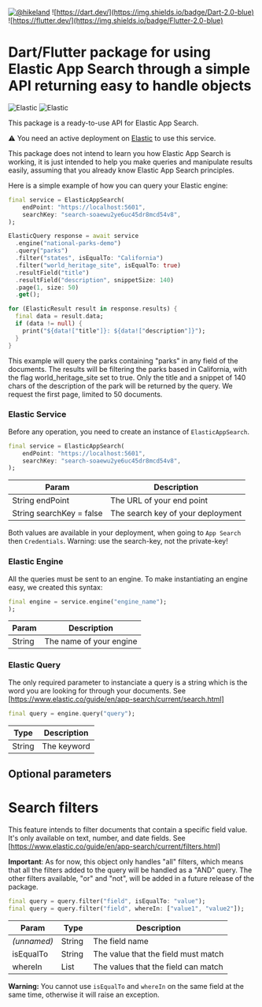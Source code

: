 [![@hikeland](https://img.shields.io/twitter/follow/hikeland?label=Hikeland&style=social)](https://twitter.com/hikeland)
![https://dart.dev/](https://img.shields.io/badge/Dart-2.0-blue)
![https://flutter.dev/](https://img.shields.io/badge/Flutter-2.0-blue)

# Dart/Flutter package for using Elastic App Search through a simple API returning easy to handle objects

![Elastic](https://raw.githubusercontent.com/julienlebren/elastic_app_search/main/assets/logo_light.png#gh-light-mode-only)
![Elastic](https://raw.githubusercontent.com/julienlebren/elastic_app_search/main/assets/logo_dark.png#gh-dark-mode-only)

This package is a ready-to-use API for Elastic App Search.

⚠️  You need an active deployment on [Elastic](https://cloud.elastic.co/home) to use this service.

This package does not intend to learn you how Elastic App Search is working, it is just intended to help you make queries and manipulate results easily, assuming that you already know Elastic App Search principles.

Here is a simple example of how you can query your Elastic engine:

```dart
final service = ElasticAppSearch(
    endPoint: "https://localhost:5601", 
    searchKey: "search-soaewu2ye6uc45dr8mcd54v8",
);

ElasticQuery response = await service
  .engine("national-parks-demo")
  .query("parks")
  .filter("states", isEqualTo: "California")
  .filter("world_heritage_site", isEqualTo: true)
  .resultField("title")
  .resultField("description", snippetSize: 140)
  .page(1, size: 50)
  .get();

for (ElasticResult result in response.results) {
  final data = result.data;
  if (data != null) {
    print("${data!["title"]}: ${data!["description"]}");
  }
}
```

This example will query the parks containing "parks" in any field of the documents.
The results will be filtering the parks based in California, with the flag world_heritage_site set to true.
Only the title and a snippet of 140 chars of the description of the park will be returned by the query.
We request the first page, limited to 50 documents.

### Elastic Service

Before any operation, you need to create an instance of `ElasticAppSearch`.

```dart
final service = ElasticAppSearch(
    endPoint: "https://localhost:5601", 
    searchKey: "search-soaewu2ye6uc45dr8mcd54v8",
);
```

Param | Description
------------ | -------------
String endPoint | The URL of your end point
String searchKey = false | The search key of your deployment

Both values are available in your deployment, when going to `App Search` then `Credentials`. 
Warning: use the search-key, not the private-key!

### Elastic Engine

All the queries must be sent to an engine. 
To make instantiating an engine easy, we created this syntax:

```dart
final engine = service.engine("engine_name");
);
```

Param | Description
------------ | -------------
String | The name of your engine

### Elastic Query

The only required parameter to instanciate a query is a string which is the word you are looking for through your documents.
See [https://www.elastic.co/guide/en/app-search/current/search.html]

```dart
final query = engine.query("query");
```

Type | Description
------------ | -------------
String | The keyword

## Optional parameters

# Search filters

This feature intends to filter documents that contain a specific field value.
It's only available on text, number, and date fields.
See [https://www.elastic.co/guide/en/app-search/current/filters.html]

**Important**: As for now, this object only handles "all" filters, which means that all the filters added to the query will be handled as a "AND" query.
The other filters available, "or" and "not", will be added in a future release of the package.

```dart
final query = query.filter("field", isEqualTo: "value");
final query = query.filter("field", whereIn: ["value1", "value2"]);
```

Param | Type | Description
----- | ---- | -------------
*(unnamed)* | String | The field name
isEqualTo | String | The value that the field must match
whereIn | List<String> | The values that the field can match

**Warning:** You cannot use `isEqualTo` and `whereIn` on the same field at the same time, otherwise it will raise an exception.